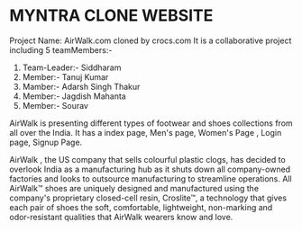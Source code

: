 # MYNTRA CLONE WEBSITE


Project Name:  AirWalk.com
cloned by crocs.com
It is a collaborative project including 5 teamMembers:- 
  1. Team-Leader:-  Siddharam
  2. Member:- Tanuj Kumar
  3. Mamber:- Adarsh Singh Thakur
  4. Member:- Jagdish Mahanta
  5. Member:-  Sourav


AirWalk is presenting different types of footwear and shoes collections from all over the India. 
It has a index page, Men's page, Women's Page , Login page, Signup Page.

 AirWalk , the US company that sells colourful plastic clogs, has decided to overlook India as a manufacturing hub as it shuts down all company-owned factories and looks to outsource manufacturing to streamline operations.
All AirWalk™ shoes are uniquely designed and manufactured using the company's proprietary closed-cell resin, Croslite™, a technology that gives each pair of shoes the soft, comfortable, lightweight, non-marking and odor-resistant qualities that AirWalk wearers know and love.

